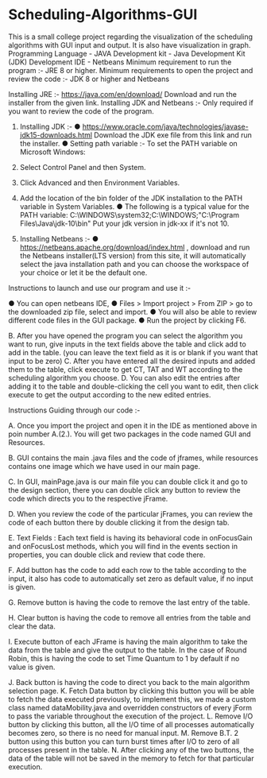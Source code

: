 # Scheduling-Algorithms-GUI


This is a small college project regarding the visualization of the scheduling algorithms with GUI input and output. It is also have visualization in graph. 
Programming Language - JAVA
Development kit - Java Development Kit (JDK)
Development IDE - Netbeans
Minimum requirement to run the program :-
JRE 8 or higher.
Minimum requirements to open the project and review the code :-
JDK 8 or higher and Netbeans

Installing JRE :-
https://java.com/en/download/
Download and run the installer from the given link.
Installing JDK and Netbeans :-
Only required if you want to review the code of the program.
1. Installing JDK :-
● https://www.oracle.com/java/technologies/javase-jdk15-downloads.html
Download the JDK exe file from this link and run the installer.
● Setting path variable :-
To set the PATH variable on Microsoft Windows:
1. Select Control Panel and then System.
2. Click Advanced and then Environment Variables.
3. Add the location of the bin folder of the JDK installation to the PATH variable in System
Variables.
● The following is a typical value for the PATH variable:
C:\WINDOWS\system32;C:\WINDOWS;"C:\Program Files\Java\jdk-10\bin"
Put your jdk version in jdk-xx if it's not 10.

2. Installing Netbeans :-
● https://netbeans.apache.org/download/index.html , download and run the Netbeans
installer(LTS version) from this site, it will automatically select the java installation path
and you can choose the workspace of your choice or let it be the default one.

Instructions to launch and use our program and use it :-

● You can open netbeans IDE,
● Files > Import project > From ZIP > go to the downloaded zip file, select
and import.
● You will also be able to review different code files in the GUI package.
● Run the project by clicking F6.

B. After you have opened the program you can select the algorithm you want to run, give
inputs in the text fields above the table and click add to add in the table.
(you can leave the text field as it is or blank if you want that input to be zero)
C. After you have entered all the desired inputs and added them to the table, click execute
to get CT, TAT and WT according to the scheduling algorithm you choose.
D. You can also edit the entries after adding it to the table and double-clicking the cell you
want to edit, then click execute to get the output according to the new edited entries.

Instructions Guiding through our code :-

A. Once you import the project and open it in the IDE as mentioned above in poin
number A.(2.). You will get two packages in the code named GUI and
Resources.

B. GUI contains the main .java files and the code of jframes, while resources
contains one image which we have used in our main page.

C. In GUI, mainPage.java is our main file you can double click it and go to the
design section, there you can double click any button to review the code which
directs you to the respective jFrame.

D. When you review the code of the particular jFrames, you can review the code of
each button there by double clicking it from the design tab.

E. Text Fields : Each text field is having its behavioral code in onFocusGain and
onFocusLost methods, which you will find in the events section in properties, you
can double click and review that code there.

F. Add button has the code to add each row to the table according to the input, it
also has code to automatically set zero as default value, if no input is given.

G. Remove button is having the code to remove the last entry of the table.

H. Clear button is having the code to remove all entries from the table and clear the
data.

I. Execute button of each JFrame is having the main algorithm to take the data
from the table and give the output to the table.
In the case of Round Robin, this is having the code to set Time Quantum to 1
by default if no value is given.

J. Back button is having the code to direct you back to the main algorithm
selection page.
K. Fetch Data button by clicking this button you will be able to fetch the data
executed previously, to implement this, we made a custom class named
dataMobility.java and overridden constructors of every jForm to pass the variable
throughout the execution of the project.
L. Remove I/O button by clicking this button, all the I/O time of all processes
automatically becomes zero, so there is no need for manual input.
M. Remove B.T. 2 button using this button you can turn burst times after I/O to
zero of all processes present in the table.
N. After clicking any of the two buttons, the data of the table will not be saved in the
memory to fetch for that particular execution.
